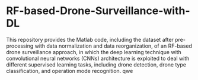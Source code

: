 # RF-based-Drone-Surveillance-with-DL
This repository provides the Matlab code, including the dataset after pre-processing with data normalization and data reorganization, of an RF-based drone surveillance approach, in which the deep learning technique with convolutional neural networks (CNNs) architecture is exploited to deal with different supervised learning tasks, including drone detection, drone type classification, and operation mode recognition. 
qwe
